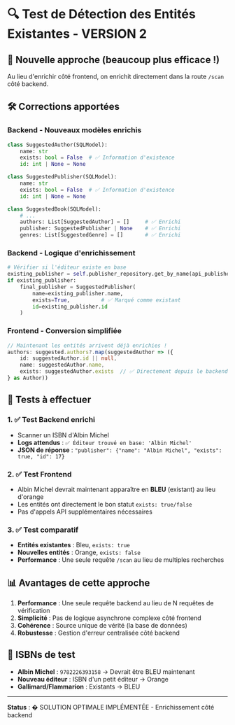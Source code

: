 # 🔍 Test de Détection des Entités Existantes - VERSION 2

## 🎯 Nouvelle approche (beaucoup plus efficace !)
Au lieu d'enrichir côté frontend, on enrichit directement dans la route `/scan` côté backend.

## 🛠️ Corrections apportées

### Backend - Nouveaux modèles enrichis
```python
class SuggestedAuthor(SQLModel):
    name: str
    exists: bool = False  # ✅ Information d'existence
    id: int | None = None

class SuggestedPublisher(SQLModel):
    name: str
    exists: bool = False  # ✅ Information d'existence  
    id: int | None = None

class SuggestedBook(SQLModel):
    # ...
    authors: List[SuggestedAuthor] = []     # ✅ Enrichi
    publisher: SuggestedPublisher | None    # ✅ Enrichi
    genres: List[SuggestedGenre] = []       # ✅ Enrichi
```

### Backend - Logique d'enrichissement
```python
# Vérifier si l'éditeur existe en base
existing_publisher = self.publisher_repository.get_by_name(api_publisher_name)
if existing_publisher:
    final_publisher = SuggestedPublisher(
        name=existing_publisher.name,
        exists=True,          # ✅ Marqué comme existant
        id=existing_publisher.id
    )
```

### Frontend - Conversion simplifiée
```typescript
// Maintenant les entités arrivent déjà enrichies !
authors: suggested.authors?.map(suggestedAuthor => ({ 
    id: suggestedAuthor.id || null,
    name: suggestedAuthor.name, 
    exists: suggestedAuthor.exists  // ✅ Directement depuis le backend
} as Author))
```

## 🧪 Tests à effectuer

### 1. ✅ Test Backend enrichi
- Scanner un ISBN d'Albin Michel
- **Logs attendus** : `✅ Éditeur trouvé en base: 'Albin Michel'`
- **JSON de réponse** : `"publisher": {"name": "Albin Michel", "exists": true, "id": 17}`

### 2. ✅ Test Frontend
- Albin Michel devrait maintenant apparaître en **BLEU** (existant) au lieu d'orange
- Les entités ont directement le bon statut `exists: true/false`
- Pas d'appels API supplémentaires nécessaires

### 3. ✅ Test comparatif
- **Entités existantes** : Bleu, `exists: true`
- **Nouvelles entités** : Orange, `exists: false`
- **Performance** : Une seule requête `/scan` au lieu de multiples recherches

## 📊 Avantages de cette approche

1. **Performance** : Une seule requête backend au lieu de N requêtes de vérification
2. **Simplicité** : Pas de logique asynchrone complexe côté frontend
3. **Cohérence** : Source unique de vérité (la base de données)
4. **Robustesse** : Gestion d'erreur centralisée côté backend

## 🔧 ISBNs de test
- **Albin Michel** : `9782226393158` → Devrait être BLEU maintenant
- **Nouveau éditeur** : ISBN d'un petit éditeur → Orange
- **Gallimard/Flammarion** : Existants → BLEU

---
**Status** : � SOLUTION OPTIMALE IMPLÉMENTÉE - Enrichissement côté backend